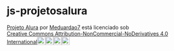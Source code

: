 # js-projetosalura
<p xmlns:cc="http://creativecommons.org/ns#" xmlns:dct="http://purl.org/dc/terms/"><a property="dct:title" rel="cc:attributionURL" href="https://meduardao7.github.io/js-projetosalura/">Projeto Alura</a> por <a rel="cc:attributionURL dct:creator" property="cc:attributionName" href="https://github.com/Meduardao7/Meduardao7">Meduardao7</a> está licenciado sob <a href="https://creativecommons.org/licenses/by-nc-nd/4.0/?ref=chooser-v1" target="_blank" rel="licença noopener noreferrer" style="display:inline-block;" >Creative Commons Attribution-NonCommercial-NoDerivatives 4.0 International<img style="height:22px!important; margem-esquerda: 3px; vertical-align:text-bottom;" src="https://mirrors.creativecommons.org/presskit/icons/cc.svg?ref=chooser-v1" alt=""><img style="height:22px!important; margem-esquerda: 3px; vertical-align:text-bottom;" src="https://mirrors.creativecommons.org/presskit/icons/by.svg?ref=chooser-v1" alt=""><img style="height:22px!important; margem-esquerda: 3px; vertical-align:text-bottom;" src="https://mirrors.creativecommons.org/presskit/icons/nc.svg?ref=chooser-v1" alt=""><img style="height:22px!important; margem-esquerda: 3px; vertical-align:text-bottom;" src="https://mirrors.creativecommons.org/presskit/icons/nd.svg?ref=chooser-v1" alt=""></a></p>
